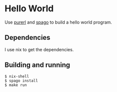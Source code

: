 Hello World
===========

Use [purerl](https://github.com/purerl) and
[spago](https://github.com/spacchetti/spago) to build a hello world program.

## Dependencies
I use nix to get the dependencies.

## Building and running
```
$ nix-shell
$ spago install
$ make run
```
